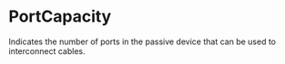 PortCapacity
============

Indicates the number of ports in the passive device that can be used to interconnect cables.
